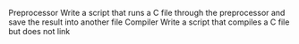 Preprocessor
Write a script that runs a C file through the preprocessor and save the result into another file
Compiler
Write a script that compiles a C file but does not link
